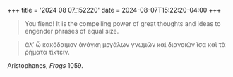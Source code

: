 +++
title = '2024 08 07_152220'
date = 2024-08-07T15:22:20-04:00
+++

> You fiend! It is the compelling power of great thoughts and ideas to engender phrases of equal size.

> ἀλ’ ὦ κακόδαιμον ἀνάγκη μεγάλων γνωμῶν καὶ διανοιῶν ἴσα καὶ τὰ ῥήματα τίκτειν.

Aristophanes, _Frogs_ 1059.
